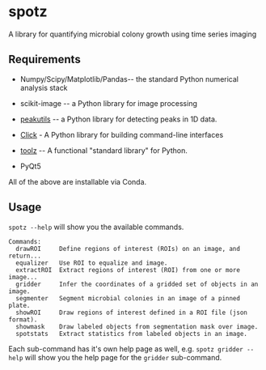 # spotz

A library for quantifying microbial colony growth using time series imaging

## Requirements

* Numpy/Scipy/Matplotlib/Pandas-- the standard Python numerical analysis stack

* scikit-image -- a Python library for image processing

* [peakutils](https://peakutils.readthedocs.io/en/latest/) -- a Python library for detecting peaks in 1D data.

* [Click](http://click.pocoo.org/) - A Python library for building command-line interfaces

* [toolz](https://github.com/pytoolz/toolz) -- A functional "standard library" for Python.

* PyQt5

All of the above are installable via Conda.


## Usage

`spotz --help` will show you the available commands. 

```
Commands:
  drawROI     Define regions of interest (ROIs) on an image, and return...
  equalizer   Use ROI to equalize and image.
  extractROI  Extract regions of interest (ROI) from one or more image...
  gridder     Infer the coordinates of a gridded set of objects in an image.
  segmenter   Segment microbial colonies in an image of a pinned plate.
  showROI     Draw regions of interest defined in a ROI file (json format).
  showmask    Draw labeled objects from segmentation mask over image.
  spotstats   Extract statistics from labeled objects in an image.
```


Each sub-command has it's own help page as well, e.g. `spotz gridder --help` will show you the help page for the `gridder` sub-command.   
